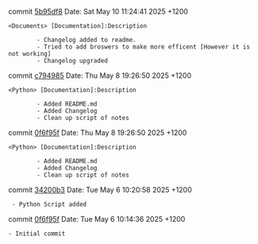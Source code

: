 commit [5b95df8](https://github.com/BruceYoung19/Python-Terminal-Browser/commit/5b95df8edf2acae2c1ff14fee18810a410a0249a)
Date:   Sat May 10 11:24:41 2025 +1200

    <Documents> [Documentation]:Description

            - Changelog added to readme.
            - Tried to add broswers to make more efficent [However it is not working]
            - Changelog upgraded

commit [c794985](https://github.com/BruceYoung19/Python-Terminal-Browser/commit/c7949853469e60a03bb8cd9b8116f66e44a84cec) 
Date:   Thu May 8 19:26:50 2025 +1200

    <Python> [Documentation]:Description

            - Added README.md
            - Added Changelog
            - Clean up script of notes

commit [0f6f95f](https://github.com/BruceYoung19/Python-Terminal-Browser/commit/0f6f95faecefd00de6d5f60dcc9bc01a2e8f6ebc)
Date:   Thu May 8 19:26:50 2025 +1200

    <Python> [Documentation]:Description

            - Added README.md
            - Added Changelog
            - Clean up script of notes

commit [34200b3](https://github.com/BruceYoung19/Python-Terminal-Browser/commit/34200b311d60ad9326f1e6739d6d0f4d1d06
)
Date:   Tue May 6 10:20:58 2025 +1200

     - Python Script added

commit [0f6f95f](https://github.com/BruceYoung19/Python-Terminal-Browser/commit/0f6f95faecefd00de6d5f60dcc9bc01a2e8f6ebc)
Date:   Tue May 6 10:14:36 2025 +1200

    - Initial commit
